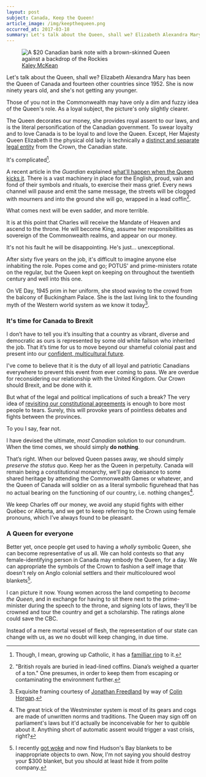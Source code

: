 ```yaml
---
layout: post
subject: Canada, Keep the Queen!
article_image: /img/keepthequeen.png
occurred_at: 2017-03-18
summary: Let's talk about the Queen, shall we? Elizabeth Alexandra Mary has been the Queen of Canada and fourteen other countries since 1952. She is now ninety years old, and she's not getting any younger.
---
```


<figure>
<img src="/img/keepthequeen.png" alt="A $20 Canadian bank note with a brown-skinned Queen against a backdrop of the Rockies">
<figcaption><a href="http://www.kaleymckean.com/">Kaley McKean</a></figcaption>
</figure>


Let's talk about the Queen, shall we? Elizabeth Alexandra Mary has been the Queen of Canada and fourteen other countries since 1952. She is now ninety years old, and she's not getting any younger.

Those of you not in the Commonwealth may have only a dim and fuzzy idea of the Queen's role. As a loyal subject, the picture's only slightly clearer. 

The Queen decorates our money, she provides royal assent to our laws, and is the literal personification of the Canadian government. To swear loyalty and to love Canada is to be loyal to and love the Queen. Except, Her Majesty Queen Elizabeth II the physical old lady is technically a [distinct and separate legal entity](http://policyoptions.irpp.org/2015/03/02/citizenship-and-the-hollowed-canadian-crown/) from the Crown, the Canadian state.

It's complicated[^catholic].

A recent article in the *Guardian* explained [what'll happen when the Queen kicks it](https://www.theguardian.com/uk-news/2017/mar/16/what-happens-when-queen-elizabeth-dies-london-bridge). There is a vast machinery in place for the English, proud, vain and fond of their symbols and rituals, to exercise their mass grief. Every news channel will pause and emit the same message, the streets will be clogged with mourners and into the ground she will go, wrapped in a lead coffin[^coffin].

What comes next will be even sadder, and more terrible.

It is at this point that Charles will receive the Mandate of Heaven and ascend to the throne. He will become King, assume her responsibilities as sovereign of the Commonwealth realms, and appear on our money.

It's not his fault he will be disappointing. He's just... unexceptional.

After sixty five years on the job, it's difficult to imagine anyone else inhabiting the role. Popes come and go; POTUS' and prime-ministers rotate on the regular, but the Queen kept on keeping on throughout the twentieth century and well into this one. 

On VE Day, 1945 prim in her uniform, she stood waving to the crowd from the balcony of Buckingham Palace. She is the last living link to the founding myth of the Western world system as we know it today[^quoted].

<h3>It's time for Canada to Brexit</h3>

I don’t have to tell you it’s insulting that a country as vibrant, diverse and democratic as ours is represented by some old white failson who inherited the job. That it’s time for us to move beyond our shameful colonial past and present into our [confident, multicultural future](http://www.vox.com/2016/6/8/11879482/ramadan-justin-trudeau-canada). 

I've come to believe that it is the duty of all loyal and patriotic Canadians everywhere to prevent this event from ever coming to pass. We are overdue for reconsidering our relationship with the United Kingdom. Our Crown should Brexit, and be done with it. 

But what of the legal and political implications of such a break? The very idea of [revisiting our constitutional agreements](https://thewalrus.ca/what-constitutes-our-constitution/) is enough to bore most people to tears. Surely, this will provoke years of pointless debates and fights between the provinces.

To you I say, fear not.

I have devised the ultimate, _most Canadian_ solution to our conundrum. When the time comes, we should simply **do nothing**.

That’s right. When our beloved Queen passes away, we should simply _preserve the status quo_. Keep her as the Queen in perpetuity. Canada will remain being a constitutional monarchy, we'll pay obeisance to some shared heritage by attending the Commonwealth Games or whatever, and the Queen of Canada will soldier on as a literal symbolic figurehead that has no actual bearing on the functioning of our country, i.e. nothing changes[^seriously].

We keep Charles off our money, we avoid any stupid fights with either Québec or Alberta, and we get to keep referring to the Crown using female pronouns, which I’ve always found to be pleasant.

<h3>A Queen for everyone</h3>

Better yet, once people get used to having a *wholly* symbolic Queen, she can become representative of us all. We can hold contests so that any female-identifying person in Canada may embody the Queen, for a day. We can appropriate the symbols of the Crown to fashion a self image that doesn't rely on Anglo colonial settlers and their multicoloured wool blankets[^hbc].

I can picture it now. Young women across the land competing to *become the Queen*, and in exchange for having to sit there next to the prime-minister during the speech to the throne, and signing lots of laws, they'll be crowned and tour the country and get a scholarship. The ratings alone could save the CBC.

Instead of a mere mortal vessel of flesh, the representation of our state can change with us, as we no doubt will keep changing, in due time.

[^catholic]: Though, I mean, growing up Catholic, it has a [familliar ring](https://en.wikipedia.org/wiki/Trinity) to it.
[^coffin]: "British royals are buried in lead-lined coffins. Diana’s weighed a quarter of a ton." One presumes, in order to keep them from escaping or contaminating the environment further.
[^quoted]: Exquisite framing courtesy of [Jonathan Freedland](http://www.nybooks.com/articles/2017/03/23/the-crown-great-family-business/) by way of [Colin Horgan](https://articlemag.ca/brexit-britains-existential-reckoning-b194b6e99e97#.uq628tst6).
[^seriously]: The great trick of the Westminster system is most of its gears and cogs are made of unwritten norms and traditions. The Queen may sign off on parliament's laws but it'd actually be inconceivable for her to quibble about it. Anything short of automatic assent would trigger a vast crisis, right?
[^hbc]: I recently [got woke](https://twitter.com/phillmv/status/838485129832062976) and now find Hudson's Bay blankets to be inappropriate objects to own. Now, I'm not saying you should destroy your $300 blanket, but you should at least hide it from polite company.
